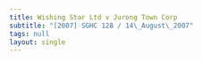 ```yaml
---
title: Wishing Star Ltd v Jurong Town Corp
subtitle: "[2007] SGHC 128 / 14\_August\_2007"
tags: null
layout: single
---
```


